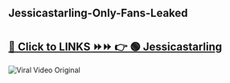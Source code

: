 
 ## Jessicastarling-Only-Fans-Leaked

# <h2><a href="https://clipsfans.com/Jessicastarling&ref=git">🔗 Click to LINKS ⏩⏩ 👉 🟢 Jessicastarling </a></h2>

<a href="https://clipsfans.com/Jessicastarling&ref=git" rel="nofollow" data-target="animated-image.originalLink"><img src="https://i.ibb.co.com/xMMVF88/686577567.gif" alt="Viral Video Original" style="max-width: 100%; display: inline-block;" data-target="animated-image.originalImage"></a>
